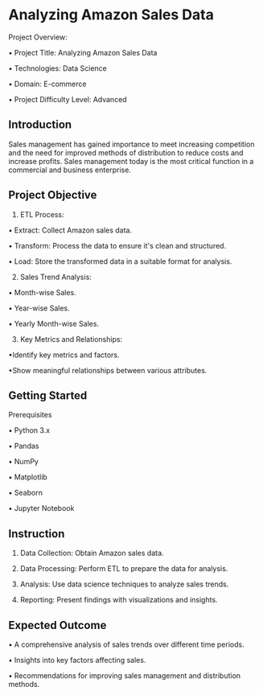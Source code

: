 
# Analyzing Amazon Sales Data

Project Overview:

• Project Title: Analyzing Amazon Sales Data

• Technologies: Data Science

• Domain: E-commerce

• Project Difficulty Level: Advanced
## Introduction

Sales management has gained importance to meet increasing competition and the need for improved methods of distribution to reduce costs and increase profits. Sales management today is the most critical function in a commercial and business enterprise.
## Project Objective
1. ETL Process:

 • Extract: Collect Amazon sales data.

 • Transform: Process the data to ensure it's clean and structured.
 
 • Load: Store the transformed data in a suitable format for analysis.

2. Sales Trend Analysis:

• Month-wise Sales.

• Year-wise Sales.

• Yearly Month-wise Sales.

3. Key Metrics and Relationships:

•Identify key metrics and factors.

•Show meaningful relationships between various attributes.
## Getting Started

Prerequisites

• Python 3.x

• Pandas

• NumPy

• Matplotlib

• Seaborn

• Jupyter Notebook
## Instruction
1. Data Collection: Obtain Amazon sales data.

2. Data Processing: Perform ETL to prepare the data for analysis.

3. Analysis: Use data science techniques to analyze sales trends.

4. Reporting: Present findings with visualizations and insights.

## Expected Outcome

• A comprehensive analysis of sales trends over different time periods.

• Insights into key factors affecting sales.

• Recommendations for improving sales management and distribution methods.